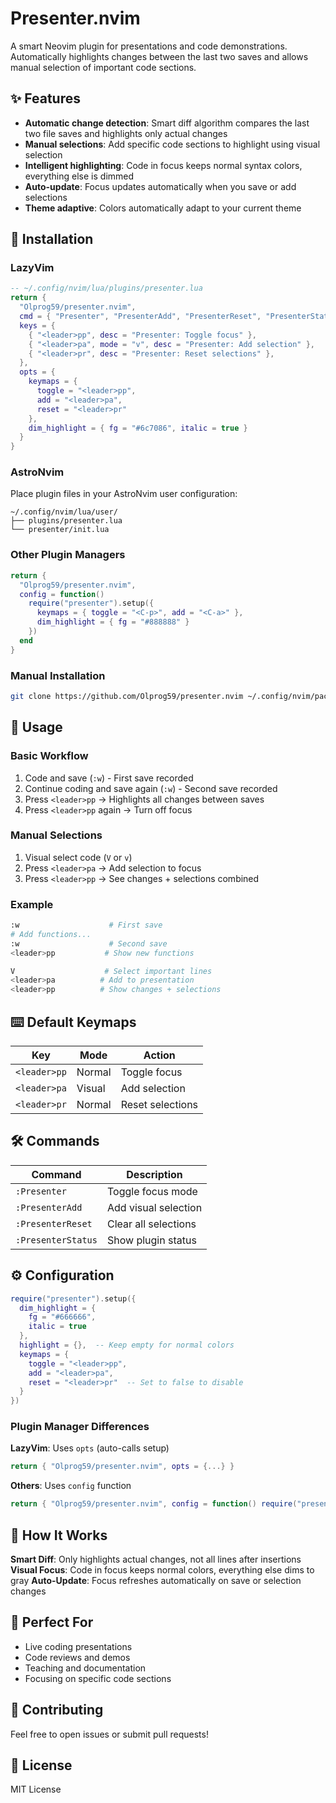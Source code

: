 # Presenter.nvim

A smart Neovim plugin for presentations and code demonstrations. Automatically highlights changes between the last two saves and allows manual selection of important code sections.

## ✨ Features

- **Automatic change detection**: Smart diff algorithm compares the last two file saves and highlights only actual changes
- **Manual selections**: Add specific code sections to highlight using visual selection
- **Intelligent highlighting**: Code in focus keeps normal syntax colors, everything else is dimmed
- **Auto-update**: Focus updates automatically when you save or add selections
- **Theme adaptive**: Colors automatically adapt to your current theme

## 🚀 Installation

### LazyVim

```lua
-- ~/.config/nvim/lua/plugins/presenter.lua
return {
  "Olprog59/presenter.nvim",
  cmd = { "Presenter", "PresenterAdd", "PresenterReset", "PresenterStatus" },
  keys = {
    { "<leader>pp", desc = "Presenter: Toggle focus" },
    { "<leader>pa", mode = "v", desc = "Presenter: Add selection" },
    { "<leader>pr", desc = "Presenter: Reset selections" },
  },
  opts = {
    keymaps = {
      toggle = "<leader>pp",
      add = "<leader>pa", 
      reset = "<leader>pr"
    },
    dim_highlight = { fg = "#6c7086", italic = true }
  }
}
```

### AstroNvim

Place plugin files in your AstroNvim user configuration:

```
~/.config/nvim/lua/user/
├── plugins/presenter.lua
└── presenter/init.lua
```

### Other Plugin Managers

```lua
return {
  "Olprog59/presenter.nvim",
  config = function()
    require("presenter").setup({
      keymaps = { toggle = "<C-p>", add = "<C-a>" },
      dim_highlight = { fg = "#888888" }
    })
  end
}
```

### Manual Installation

```bash
git clone https://github.com/Olprog59/presenter.nvim ~/.config/nvim/pack/plugins/start/presenter.nvim
```

## 🎯 Usage

### Basic Workflow

1. Code and save (`:w`) - First save recorded
2. Continue coding and save again (`:w`) - Second save recorded  
3. Press `<leader>pp` → Highlights all changes between saves
4. Press `<leader>pp` again → Turn off focus

### Manual Selections

1. Visual select code (`V` or `v`)
2. Press `<leader>pa` → Add selection to focus
3. Press `<leader>pp` → See changes + selections combined

### Example

```bash
:w                    # First save
# Add functions...
:w                    # Second save
<leader>pp           # Show new functions

V                    # Select important lines
<leader>pa          # Add to presentation
<leader>pp          # Show changes + selections
```

## ⌨️ Default Keymaps

| Key | Mode | Action |
|-----|------|--------|
| `<leader>pp` | Normal | Toggle focus |
| `<leader>pa` | Visual | Add selection |
| `<leader>pr` | Normal | Reset selections |

## 🛠️ Commands

| Command | Description |
|---------|-------------|
| `:Presenter` | Toggle focus mode |
| `:PresenterAdd` | Add visual selection |
| `:PresenterReset` | Clear all selections |
| `:PresenterStatus` | Show plugin status |

## ⚙️ Configuration

```lua
require("presenter").setup({
  dim_highlight = { 
    fg = "#666666",
    italic = true
  },
  highlight = {},  -- Keep empty for normal colors
  keymaps = {
    toggle = "<leader>pp",
    add = "<leader>pa",
    reset = "<leader>pr"  -- Set to false to disable
  }
})
```

### Plugin Manager Differences

**LazyVim**: Uses `opts` (auto-calls setup)
```lua
return { "Olprog59/presenter.nvim", opts = {...} }
```

**Others**: Uses `config` function
```lua
return { "Olprog59/presenter.nvim", config = function() require("presenter").setup({...}) end }
```

## 🎨 How It Works

**Smart Diff**: Only highlights actual changes, not all lines after insertions
**Visual Focus**: Code in focus keeps normal colors, everything else dims to gray
**Auto-Update**: Focus refreshes automatically on save or selection changes

## 📱 Perfect For

- Live coding presentations
- Code reviews and demos  
- Teaching and documentation
- Focusing on specific code sections

## 🤝 Contributing

Feel free to open issues or submit pull requests!

## 📄 License

MIT License
